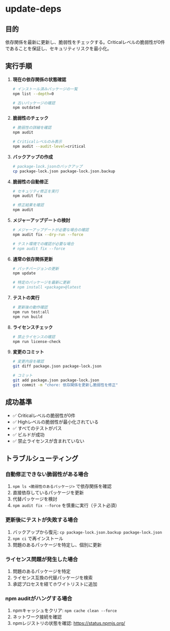 # update-deps

## 目的

依存関係を最新に更新し、脆弱性をチェックする。Criticalレベルの脆弱性が0件であることを保証し、セキュリティリスクを最小化。

## 実行手順

1. **現在の依存関係の状態確認**

   ```bash
   # インストール済みパッケージの一覧
   npm list --depth=0

   # 古いパッケージの確認
   npm outdated
   ```

2. **脆弱性のチェック**

   ```bash
   # 脆弱性の詳細を確認
   npm audit

   # Criticalレベルのみ表示
   npm audit --audit-level=critical
   ```

3. **バックアップの作成**

   ```bash
   # package-lock.jsonのバックアップ
   cp package-lock.json package-lock.json.backup
   ```

4. **脆弱性の自動修正**

   ```bash
   # セキュリティ修正を実行
   npm audit fix

   # 修正結果を確認
   npm audit
   ```

5. **メジャーアップデートの検討**

   ```bash
   # メジャーアップデートが必要な場合の確認
   npm audit fix --dry-run --force

   # テスト環境での確認が必要な場合
   # npm audit fix --force
   ```

6. **通常の依存関係更新**

   ```bash
   # パッチバージョンの更新
   npm update

   # 特定のパッケージを最新に更新
   # npm install <package>@latest
   ```

7. **テストの実行**

   ```bash
   # 更新後の動作確認
   npm run test:all
   npm run build
   ```

8. **ライセンスチェック**

   ```bash
   # 禁止ライセンスの確認
   npm run license-check
   ```

9. **変更のコミット**

   ```bash
   # 変更内容を確認
   git diff package.json package-lock.json

   # コミット
   git add package.json package-lock.json
   git commit -m "chore: 依存関係を更新し脆弱性を修正"
   ```

## 成功基準

- ✅ Criticalレベルの脆弱性が0件
- ✅ Highレベルの脆弱性が最小化されている
- ✅ すべてのテストがパス
- ✅ ビルドが成功
- ✅ 禁止ライセンスが含まれていない

## トラブルシューティング

### 自動修正できない脆弱性がある場合

1. `npm ls <脆弱性のあるパッケージ>` で依存関係を確認
2. 直接依存しているパッケージを更新
3. 代替パッケージを検討
4. `npm audit fix --force` を慎重に実行（テスト必須）

### 更新後にテストが失敗する場合

1. バックアップから復元: `cp package-lock.json.backup package-lock.json`
2. `npm ci` で再インストール
3. 問題のあるパッケージを特定し、個別に更新

### ライセンス問題が発生した場合

1. 問題のあるパッケージを特定
2. ライセンス互換の代替パッケージを検索
3. 承認プロセスを経てホワイトリストに追加

### npm auditがハングする場合

1. npmキャッシュをクリア: `npm cache clean --force`
2. ネットワーク接続を確認
3. npmレジストリの状態を確認: https://status.npmjs.org/
